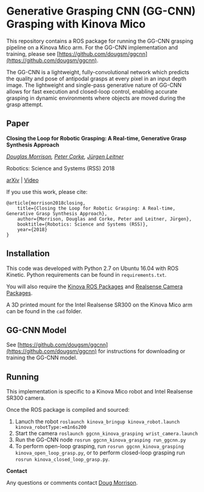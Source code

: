 # Generative Grasping CNN (GG-CNN) Grasping with Kinova Mico

This repository contains a ROS package for running the GG-CNN grasping pipeline on a Kinova Mico arm.  For the GG-CNN implementation and training, please see [https://github.com/dougsm/ggcnn](https://github.com/dougsm/ggcnn).

The GG-CNN is a lightweight, fully-convolutional network which predicts the quality and pose of antipodal grasps at every pixel in an input depth image.  The lightweight and single-pass generative nature of GG-CNN allows for fast execution and closed-loop control, enabling accurate grasping in dynamic environments where objects are moved during the grasp attempt.

## Paper

**Closing the Loop for Robotic Grasping: A Real-time, Generative Grasp Synthesis Approach**

*[Douglas Morrison](http://dougsm.com), [Peter Corke](http://petercorke.com), [Jürgen Leitner](http://juxi.net)*

Robotics: Science and Systems (RSS) 2018

[arXiv](https://arxiv.org/abs/1804.05172) | [Video](https://www.youtube.com/watch?v=7nOoxuGEcxA)

If you use this work, please cite:

```text
@article{morrison2018closing, 
	title={Closing the Loop for Robotic Grasping: A Real-time, Generative Grasp Synthesis Approach}, 
	author={Morrison, Douglas and Corke, Peter and Leitner, Jürgen}, 
	booktitle={Robotics: Science and Systems (RSS)}, 
	year={2018} 
}
```


## Installation

This code was developed with Python 2.7 on Ubuntu 16.04 with ROS Kinetic.  Python requirements can be found in `requirements.txt`.

You will also require the [Kinova ROS Packages](https://github.com/Kinovarobotics/kinova-ros) and [Realsense Camera Packages](http://wiki.ros.org/realsense_camera).

A 3D printed mount for the Intel Realsense SR300 on the Kinova Mico arm can be found in the `cad` folder.

## GG-CNN Model

See [https://github.com/dougsm/ggcnn](https://github.com/dougsm/ggcnn) for instructions for downloading or training the GG-CNN model.

## Running

This implementation is specific to a Kinova Mico robot and Intel Realsense SR300 camera.

Once the ROS package is compiled and sourced:

1. Lanuch the robot `roslaunch kinova_bringup kinova_robot.launch kinova_robotType:=m1n6s200`
2. Start the camera `roslaunch ggcnn_kinova_grasping wrist_camera.launch`
3. Run the GG-CNN node `rosrun ggcnn_kinova_grasping run_ggcnn.py`
4. To perform open-loop grasping, run `rosrun ggcnn_kinova_grasping kinova_open_loop_grasp.py`, or to perform closed-loop grasping run `rosrun kinova_closed_loop_grasp.py`.

**Contact**

Any questions or comments contact [Doug Morrison](mailto:douglas.morrison@hdr.qut.edu.au).
